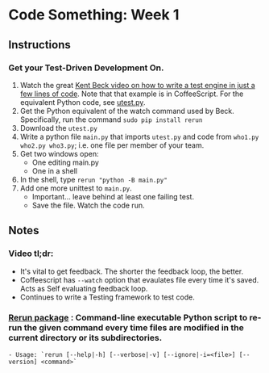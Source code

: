 # Code Something: Week 1

## Instructions

### Get your Test-Driven Development On.

1. Watch the great [Kent Beck video on how to write a test engine in just a few lines of code](https://www.youtube.com/watch?v=nIonZ6-4nuU). Note
that that example is in CoffeeScript. For the equivalent Python code, see
[utest.py](../src/utest.py).
2. Get the Python equivalent of the watch command used by Beck. Specifically, run the command
   `sudo pip install rerun`
3. Download the `utest.py`
4. Write a python file `main.py` that imports `utest.py` and code from `who1.py who2.py who3.py`;
   i.e. one file per member of your team.
4. Get two windows open:
	 + One editing main.py
	 + One in a shell
5. In the shell, type `rerun "python -B main.py"`
6. Add one more unittest to `main.py`.
     + Important... leave behind at least one failing test.
     + Save the file. Watch the code run.

## Notes

### Video tl;dr:
- It's vital to get feedback. The shorter the feedback loop, the better.
- Coffeescript has `--watch` option that evaulates file every time it's saved. Acts as Self evaluating feedback loop.
- Continues to write a Testing framework to test code. 

### [Rerun package](https://pypi.python.org/pypi/rerun) : Command-line executable Python script to re-run the given command every time files are modified in the current directory or its subdirectories.
	- Usage: `rerun [--help|-h] [--verbose|-v] [--ignore|-i=<file>] [--version] <command>`